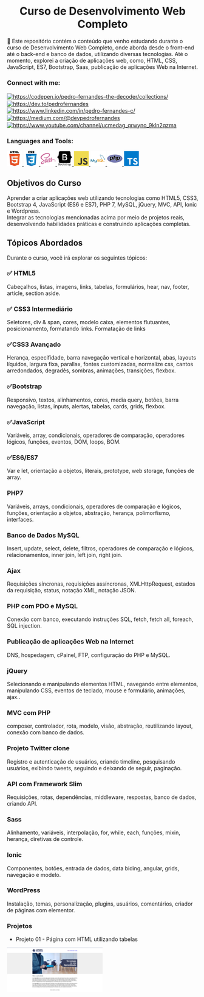 <h1 align="center">Curso de Desenvolvimento Web Completo</h1>

🌱 Este repositório contém o conteúdo que venho estudando durante o curso de Desenvolvimento Web Completo, onde aborda desde o front-end até o back-end e banco de dados, utilizando diversas tecnologias. Até o momento, explorei a criação de aplicações web, como, HTML, CSS, JavaScript, ES7, Bootstrap, Saas, publicação de aplicações Web na Internet.

<h3 align="left">Connect with me:</h3>
<p align="left">
<a href="https://codepen.io/https://codepen.io/pedro-fernandes-the-decoder/collections/" target="blank"><img align="center" src="https://raw.githubusercontent.com/rahuldkjain/github-profile-readme-generator/master/src/images/icons/Social/codepen.svg" alt="https://codepen.io/pedro-fernandes-the-decoder/collections/" height="30" width="40" /></a>
<a href="https://dev.to/https://dev.to/pedrofernandes" target="blank"><img align="center" src="https://raw.githubusercontent.com/rahuldkjain/github-profile-readme-generator/master/src/images/icons/Social/devto.svg" alt="https://dev.to/pedrofernandes" height="30" width="40" /></a>
<a href="https://linkedin.com/in/https://www.linkedin.com/in/pedro-fernandes-c/" target="blank"><img align="center" src="https://raw.githubusercontent.com/rahuldkjain/github-profile-readme-generator/master/src/images/icons/Social/linked-in-alt.svg" alt="https://www.linkedin.com/in/pedro-fernandes-c/" height="30" width="40" /></a>
<a href="https://medium.com/https://medium.com/@devpedrofernandes" target="blank"><img align="center" src="https://raw.githubusercontent.com/rahuldkjain/github-profile-readme-generator/master/src/images/icons/Social/medium.svg" alt="https://medium.com/@devpedrofernandes" height="30" width="40" /></a>
<a href="https://www.youtube.com/c/https://www.youtube.com/channel/ucmedag_qrwyno_9kln2qzma" target="blank"><img align="center" src="https://raw.githubusercontent.com/rahuldkjain/github-profile-readme-generator/master/src/images/icons/Social/youtube.svg" alt="https://www.youtube.com/channel/ucmedag_qrwyno_9kln2qzma" height="30" width="40" /></a>
</p>

<h3 align="left">Languages and Tools:</h3>
<p align="left"> 
 <a href="https://www.w3.org/html/" target="_blank" rel="noreferrer"> <img src="https://raw.githubusercontent.com/devicons/devicon/master/icons/html5/html5-original-wordmark.svg" alt="html5" width="40" height="40"/> </a> 
 <a href="https://www.w3schools.com/css/" target="_blank" rel="noreferrer"> <img src="https://raw.githubusercontent.com/devicons/devicon/master/icons/css3/css3-original-wordmark.svg" alt="css3" width="40" height="40"/> </a>
  <a href="https://sass-lang.com" target="_blank" rel="noreferrer"> <img src="https://raw.githubusercontent.com/devicons/devicon/master/icons/sass/sass-original.svg" alt="sass" width="40" height="40"/> </a>
  <a href="https://getbootstrap.com" target="_blank" rel="noreferrer"> <img src="https://raw.githubusercontent.com/devicons/devicon/master/icons/bootstrap/bootstrap-plain-wordmark.svg" alt="bootstrap" width="40" height="40"/> </a>
 <a href="https://developer.mozilla.org/en-US/docs/Web/JavaScript" target="_blank" rel="noreferrer"> <img src="https://raw.githubusercontent.com/devicons/devicon/master/icons/javascript/javascript-original.svg" alt="javascript" width="40" height="40"/> </a>
 <a href="https://www.mysql.com/" target="_blank" rel="noreferrer"> <img src="https://raw.githubusercontent.com/devicons/devicon/master/icons/mysql/mysql-original-wordmark.svg" alt="mysql" width="40" height="40"/> </a> 
 <a href="https://www.php.net" target="_blank" rel="noreferrer"> <img src="https://raw.githubusercontent.com/devicons/devicon/master/icons/php/php-original.svg" alt="php" width="40" height="40"/> </a>
 <a href="https://www.typescriptlang.org/" target="_blank" rel="noreferrer"> <img src="https://raw.githubusercontent.com/devicons/devicon/master/icons/typescript/typescript-original.svg" alt="typescript" width="40" height="40"/> </a> </p>

<h2>Objetivos do Curso</h2>

Aprender a criar aplicações web utilizando tecnologias como HTML5, CSS3, Bootstrap 4, JavaScript (ES6 e ES7), PHP 7, MySQL, jQuery, MVC, API, Ionic e Wordpress.
<br>Integrar as tecnologias mencionadas acima por meio de projetos reais, desenvolvendo habilidades práticas e construindo aplicações completas.

<h2> Tópicos Abordados </h2>

Durante o curso, você irá explorar os seguintes tópicos:

<h3>✅ HTML5 </h3>
Cabeçalhos, listas, imagens, links, tabelas, formulários, hear, nav, footer, article, section aside.
<h3>✅ CSS3 Intermediário</h3>
Seletores, div & span, cores, modelo caixa, elementos flutuantes, posicionamento, formatando links.
Formatação de links
<h3>✅CSS3 Avançado</h3>

Herança, especifidade, barra navegação vertical e horizontal, abas, layouts líquidos, largura fixa, parallax, fontes customizadas, normalize css, cantos arredondados, degradês, sombras, animações, transições, flexbox.

<h3>✅Bootstrap</h3>

Responsivo, textos, alinhamentos, cores, media query, botões, barra navegação, listas, inputs, alertas, tabelas, cards, grids, flexbox.

<h3>✅JavaScript</h3>
Variáveis, array, condicionais, operadores de comparação, operadores lógicos, funções, eventos, DOM, loops, BOM.
<h3>✅ES6/ES7</h3>
Var e let, orientação a objetos, literais, prototype, web storage, funções de array.

<h3>PHP7</h3>

Variáveis, arrays, condicionais, operadores de comparação e lógicos, funções, orientação a objetos, abstração, herança, polimorfismo, interfaces.

<h3>Banco de Dados MySQL</h3>
Insert, update, select, delete, filtros, operadores de comparação e lógicos, relacionamentos, inner join, left join, right join.
<h3>Ajax</h3>

Requisições síncronas, requisições assíncronas, XMLHttpRequest, estados da requisição, status, notação XML, notação JSON.

<h3>PHP com PDO e MySQL</h3>

Conexão com banco, executando instruções SQL, fetch, fetch all, foreach, SQL injection.

<h3>Publicação de aplicações Web na Internet</h3>
DNS, hospedagem, cPainel, FTP, configuração do PHP e MySQL.
<h3>jQuery</h3>

Selecionando e manipulando elementos HTML, navegando entre elementos, manipulando CSS, eventos de teclado, mouse e formulário, animações, ajax..

<h3>MVC com PHP</h3>

composer, controlador, rota, modelo, visão, abstração, reutilizando layout, conexão com banco de dados.

<h3>Projeto Twitter clone</h3>
Registro e autenticação de usuários, criando timeline, pesquisando usuários, exibindo tweets, seguindo e deixando de seguir, paginação.
<h3>API com Framework Slim</h3>

Requisições, rotas, dependências, middleware, respostas, banco de dados, criando API.

<h3>Sass</h3>

Alinhamento, variáveis, interpolação, for, while, each, funções, mixin, herança, diretivas de controle.

<h3>Ionic</h3>
Componentes, botões, entrada de dados, data biding, angular, grids, navegação e modelo.
<h3>WordPress</h3>
Instalação, temas, personalização, plugins, usuários, comentários, criador de páginas com elementor.


### Projetos
- Projeto 01 - Página com HTML utilizando tabelas
<img src="images_readme/projeto1.png"  width="50%" height="50%"> 

